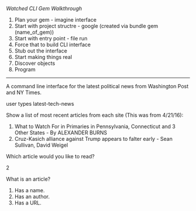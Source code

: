 *Watched CLI Gem Walkthrough*
1. Plan your gem - imagine interface
2. Start with project structre - google (created via bundle gem (name_of_gem))
3. Start with entry point - file run
4. Force that to build CLI interface
5. Stub out the interface
6. Start making things real
7. Discover objects
8. Program

---------------------------------------------------------------------------------

A command line interface for the latest political news from Washington Post and NY Times.

user types latest-tech-news

Show a list of most recent articles from each site (This was from 4/21/16):

1. What to Watch For in Primaries in Pennsylvania, Connecticut and 3 Other States - By ALEXANDER BURNS
2. Cruz-Kasich alliance against Trump appears to falter early - Sean Sullivan,  David Weigel

Which article would you like to read?

2



What is an article?
1. Has a name.
2. Has an author.
3. Has a URL.
